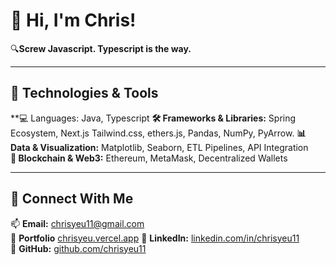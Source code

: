 # 👋 Hi, I'm Chris!

🔍**Screw Javascript. Typescript is the way.**  


---
## 🔹 Technologies & Tools  
**💻 Languages: Java, Typescript
**🛠️ Frameworks & Libraries:** Spring Ecosystem, Next.js Tailwind.css, ethers.js, Pandas, NumPy, PyArrow.
**📊 Data & Visualization:** Matplotlib, Seaborn, ETL Pipelines, API Integration  
**🚀 Blockchain & Web3:** Ethereum, MetaMask, Decentralized Wallets  

---

## 🔹 Connect With Me  
📫 **Email:** chrisyeu11@gmail.com  
🔗 **Portfolio** [chrisyeu.vercel.app](https://chrisyeu.vercel.app)
🔗 **LinkedIn:** [linkedin.com/in/chrisyeu11](https://linkedin.com/in/chrisyeu11)  
🔗 **GitHub:** [github.com/chrisyeu11](https://github.com/chrisyeu11)  
